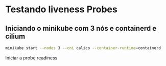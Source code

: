 # Testando liveness Probes

## Iniciando o minikube com 3 nós e containerd e cilium

```bash
minikube start --nodes 3 --cni calico --container-runtime=containerd 
```

Iniciar a probe readiness

